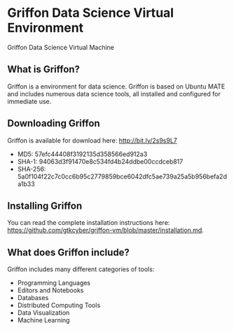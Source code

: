 # Griffon Data Science Virtual Environment
Griffon Data Science Virtual Machine

## What is Griffon?
Griffon is a environment for data science.  Griffon is based on Ubuntu MATE and includes numerous data science tools, all installed and configured for immediate use.

## Downloading Griffon
Griffon is available for download here: http://bit.ly/2s9s9L7
* MD5: 57efc44408f3192135d358566ed912a3
* SHA-1: 94063d3f91470e8c534fd4b24ddbe00ccdceb817
* SHA-256: 5a0f104f22c7c0cc6b95c2779859bce6042dfc5ae739a25a5b956befa2da1b33

## Installing Griffon
You can read the complete installation instructions here: https://github.com/gtkcyber/griffon-vm/blob/master/installation.md.

## What does Griffon include?
Griffon includes many different categories of tools:

* Programming Languages
* Editors and Notebooks
* Databases
* Distributed Computing Tools
* Data Visualization
* Machine Learning

